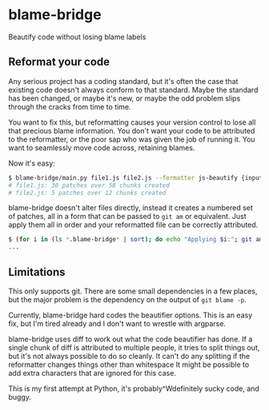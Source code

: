# blame-bridge

Beautify code without losing blame labels

## Reformat your code

Any serious project has a coding standard, but it's often the case that existing
code doesn't always conform to that standard.  Maybe the standard has been
changed, or maybe it's new, or maybe the odd problem slips through the cracks
from time to time.

You want to fix this, but reformatting causes your version control to lose all
that precious blame information.  You don't want your code to be attributed to
the reformatter, or the poor sap who was given the job of running it.  You want
to seamlessly move code across, retaining blames.

Now it's easy:

```sh
$ blame-bridge/main.py file1.js file2.js --formatter js-beautify {input}
# file1.js: 30 patches over 58 chunks created
# file2.js: 5 patches over 12 chunks created
```

blame-bridge doesn't alter files directly, instead it creates a numbered set of
patches, all in a form that can be passed to `git am` or equivalent.  Just apply
them all in order and your reformatted file can be correctly attributed.

```sh
$ (for i in (ls *.blame-bridge* | sort); do echo "Applying $i:"; git am "$i" || exit 1; done)
...
```

## Limitations

This only supports git.  There are some small dependencies in a few places, but
the major problem is the dependency on the output of `git blame -p`.

Currently, blame-bridge hard codes the beautifier options.  This is an easy fix,
but I'm tired already and I don't want to wrestle with argparse.

blame-bridge uses diff to work out what the code beautifier has done.  If a
single chunk of diff is attributed to multiple people, it tries to split things
out, but it's not always possible to do so cleanly.  It can't do any splitting
if the reformatter changes things other than whitespace It might be possible to
add extra characters that are ignored for this case.

This is my first attempt at Python, it's probably^Wdefinitely sucky code, and buggy.
